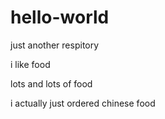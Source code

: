 # hello-world
just another respitory


i like food


lots and lots of food

i actually just ordered chinese food
